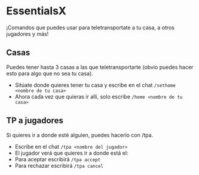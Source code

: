 # EssentialsX
¡Comandos que puedes usar para teletransportate a tu casa, a otros jugadores y más!

## Casas
Puedes tener hasta 3 casas a las que teletransportarte (obvio puedes hacer esto para algo que no sea tu casa).

- Sitúate donde quieres tener tu casa y escribe en el chat `/sethome <nombre de tu casa>` 
- Ahora cada vez que quieras ir allí, solo escribe `/home <nombre de tu casa>`

## TP a jugadores
Si quieres ir a donde esté alguien, puedes hacerlo con /tpa.

- Escribe en el chat `/tpa <nombre del jugador>`
- El jugador verá que quieres ir a donde está el:
- Para aceptar escribirá `/tpa accept`
- Para rechazar escribirá `/tpa cancel`

